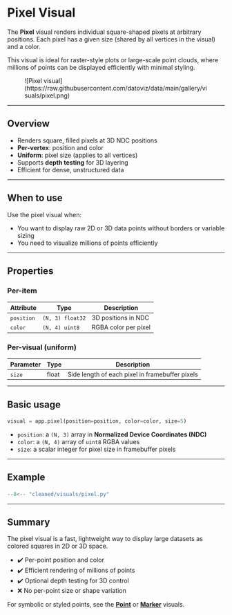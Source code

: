 # Pixel Visual

The **Pixel** visual renders individual square-shaped pixels at arbitrary positions. Each pixel has a given size (shared by all vertices in the visual) and a color.

This visual is ideal for raster-style plots or large-scale point clouds, where millions of points can be displayed efficiently with minimal styling.

<figure markdown="span">
![Pixel visual](https://raw.githubusercontent.com/datoviz/data/main/gallery/visuals/pixel.png)
</figure>

---

## Overview

- Renders square, filled pixels at 3D NDC positions
- **Per-vertex**: position and color
- **Uniform**: pixel size (applies to all vertices)
- Supports **depth testing** for 3D layering
- Efficient for dense, unstructured data

---

## When to use

Use the pixel visual when:

- You want to display raw 2D or 3D data points without borders or variable sizing
- You need to visualize millions of points efficiently

---

## Properties

### Per-item

| Attribute  | Type             | Description                     |
|------------|------------------|---------------------------------|
| `position` | `(N, 3) float32` | 3D positions in NDC             |
| `color`    | `(N, 4) uint8`   | RGBA color per pixel            |

### Per-visual (uniform)

| Parameter | Type  | Description                                 |
|-----------|-------|---------------------------------------------|
| `size`    | float | Side length of each pixel in framebuffer pixels |

---

## Basic usage

```python
visual = app.pixel(position=position, color=color, size=5)
```

* `position`: a `(N, 3)` array in **Normalized Device Coordinates (NDC)**
* `color`: a `(N, 4)` array of `uint8` RGBA values
* `size`: a scalar integer for pixel size in framebuffer pixels

---

## Example

```python
--8<-- "cleaned/visuals/pixel.py"
```

---

## Summary

The pixel visual is a fast, lightweight way to display large datasets as colored squares in 2D or 3D space.

* ✔️ Per-point position and color
* ✔️ Efficient rendering of millions of points
* ✔️ Optional depth testing for 3D control
* ❌ No per-point size or shape variation

For symbolic or styled points, see the [**Point**](point.md) or [**Marker**](marker.md) visuals.
